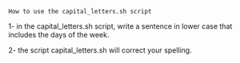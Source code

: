 ``How to use the capital_letters.sh script``

1- in the capital_letters.sh script, write a sentence in lower case that includes the days of the week.

2- the script capital_letters.sh will correct your spelling.